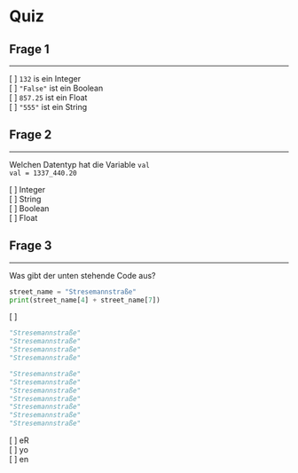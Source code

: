# Quiz

## Frage 1
___
[ ] `132` is ein Integer  
[ ] `"False"` ist ein Boolean  
[ ] `857.25` ist ein Float  
[ ] `"555"` ist ein String

## Frage 2
___
Welchen Datentyp hat die Variable `val`  
`val = 1337_440.20`

[ ] Integer  
[ ] String  
[ ] Boolean  
[ ] Float  

## Frage 3
___
Was gibt der unten stehende Code aus?
```python
street_name = "Stresemannstraße"
print(street_name[4] + street_name[7])
```

[ ] 
```python
"Stresemannstraße"
"Stresemannstraße"
"Stresemannstraße"
"Stresemannstraße"

"Stresemannstraße"
"Stresemannstraße"
"Stresemannstraße"
"Stresemannstraße"
"Stresemannstraße"
"Stresemannstraße"
"Stresemannstraße"
```
[ ] eR  
[ ] yo  
[ ] en  

